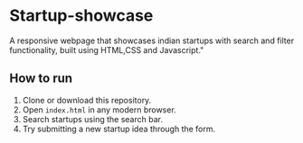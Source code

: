 # Startup-showcase
A responsive webpage that showcases indian startups with search and filter functionality, built using HTML,CSS and Javascript."

## How to run
1. Clone or download this repository.
2. Open `index.html` in any modern browser.
3. Search startups using the search bar.
4. Try submitting a new startup idea through the form.
